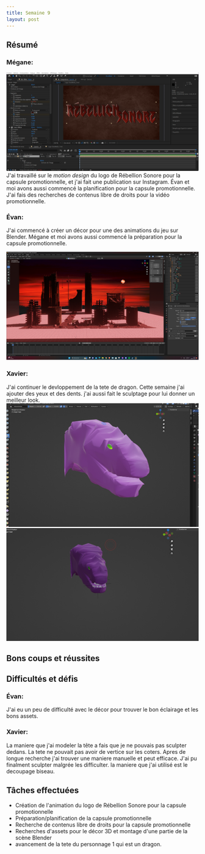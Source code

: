 ```yaml
---
title: Semaine 9
layout: post
---
```


## Résumé

### Mégane:

![Megane AfterEffects](../medias/MotionDesign_Megane.png)
J'ai travaillé sur le _motion design_ du logo de Rébellion Sonore pour la capsule promotionnelle, et j'ai fait une publication sur Instagram. Évan et moi avons aussi commencé la planification pour la capsule promotionnelle.
J'ai fais des recherches de contenus libre de droits pour la vidéo promotionnelle.

### Évan:

J'ai commencé à créer un décor pour une des animations du jeu sur Blender. Mégane et moi avons aussi commencé la préparation pour la capsule promotionnelle.

![Beta du premier décor](../medias/decor1_beta.png)

### Xavier:
J'ai continuer le devloppement de la tete de dragon. Cette semaine j'ai ajouter des yeux et des dents. j'ai aussi fait le sculptage pour lui donner un meilleur look.
![tête de dragon sans dents](../medias/dragonTexture.PNG)
![tête de dragon avec dents](../medias/DragonDent.PNG)

## Bons coups et réussites

## Difficultés et défis

### Évan:

J'ai eu un peu de difficulté avec le décor pour trouver le bon éclairage et les bons assets.

### Xavier:
La maniere que j'ai modeler la tête a fais que je ne pouvais pas sculpter dedans. La tete ne pouvait pas avoir de vertice sur les coters. Apres de longue recherche j'ai trouver une maniere manuelle et peut efficace.
J'ai pu finalment sculpter malgrée les difficulter. la maniere que j'ai utilisé est le decoupage biseau.


## Tâches effectuées

- Création de l'animation du logo de Rébellion Sonore pour la capsule promotionnelle
- Préparation/planification de la capsule promotionnelle
- Recherche de contenus libre de droits pour la capsule promotionnelle
- Recherches d'assets pour le décor 3D et montage d'une partie de la scène Blender
- avancement de la tete du personnage 1 qui est un dragon.
